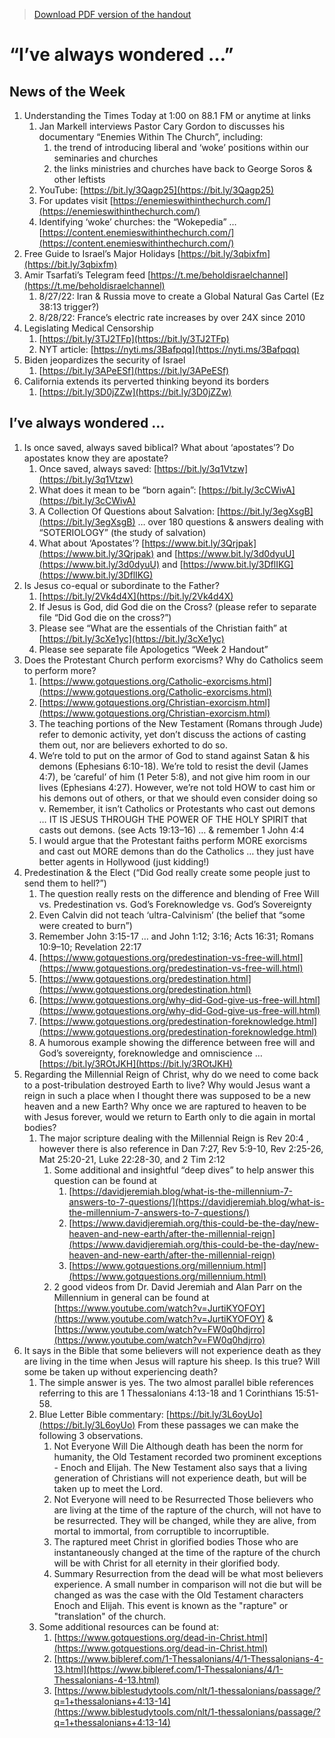 >[Download PDF version of the handout](/week090422.pdf)

# “I’ve always wondered …”

## News of the Week
1. Understanding the Times Today at 1:00 on 88.1 FM or anytime at links
	1. Jan Markell interviews Pastor Cary Gordon to discusses his documentary “Enemies Within The Church”, including:
		1. the trend of introducing liberal and ‘woke’ positions within our seminaries and churches
		1. the links ministries and churches have back to George Soros & other leftists
	1. YouTube: [https://bit.ly/3Qagp25](https://bit.ly/3Qagp25)
	1. For updates visit [https://enemieswithinthechurch.com/](https://enemieswithinthechurch.com/)
	1. Identifying ‘woke’ churches: the “Wokepedia” … [https://content.enemieswithinthechurch.com/](https://content.enemieswithinthechurch.com/)
1. Free Guide to Israel’s Major Holidays [https://bit.ly/3qbixfm](https://bit.ly/3qbixfm)
1. Amir Tsarfati’s Telegram feed [https://t.me/beholdisraelchannel](https://t.me/beholdisraelchannel)
	1. 8/27/22: Iran & Russia move to create a Global Natural Gas Cartel (Ez 38:13 trigger?)
	1. 8/28/22: France’s electric rate increases by over 24X since 2010
1. Legislating Medical Censorship
	1. [https://bit.ly/3TJ2TFp](https://bit.ly/3TJ2TFp)
	1. NYT article: [https://nyti.ms/3Bafpqq](https://nyti.ms/3Bafpqq)
1. Biden jeopardizes the security of Israel
	1. [https://bit.ly/3APeESf](https://bit.ly/3APeESf)
1. California extends its perverted thinking beyond its borders
	1. [https://bit.ly/3D0jZZw](https://bit.ly/3D0jZZw)

## I’ve always wondered …
1. Is once saved, always saved biblical? What about ‘apostates’? Do apostates know they are apostate?
	1. Once saved, always saved: [https://bit.ly/3q1Vtzw](https://bit.ly/3q1Vtzw)
	1. What does it mean to be “born again”: [https://bit.ly/3cCWivA](https://bit.ly/3cCWivA)
	1. A Collection Of Questions about Salvation: [https://bit.ly/3egXsgB](https://bit.ly/3egXsgB) … over 180 questions & answers dealing with “SOTERIOLOGY” (the study of salvation)
	1. What about ‘Apostates’? [https://www.bit.ly/3Qrjpak](https://www.bit.ly/3Qrjpak) and [https://www.bit.ly/3d0dyuU](https://www.bit.ly/3d0dyuU) and [https://www.bit.ly/3DflIKG](https://www.bit.ly/3DflIKG)
1. Is Jesus co-equal or subordinate to the Father?
	1. [https://bit.ly/2Vk4d4X](https://bit.ly/2Vk4d4X)
	1. If Jesus is God, did God die on the Cross? (please refer to separate file “Did God die on the cross?”)
	1. Please see “What are the essentials of the Christian faith” at [https://bit.ly/3cXe1yc](https://bit.ly/3cXe1yc)
	1. Please see separate file Apologetics “Week 2 Handout”
1. Does the Protestant Church perform exorcisms? Why do Catholics seem to perform more?
	1. [https://www.gotquestions.org/Catholic-exorcisms.html](https://www.gotquestions.org/Catholic-exorcisms.html)
	1. [https://www.gotquestions.org/Christian-exorcism.html](https://www.gotquestions.org/Christian-exorcism.html)
	1. The teaching portions of the New Testament (Romans through Jude) refer to demonic activity, yet don’t discuss the actions of casting them out, nor are believers exhorted to do so.
	1. We‘re told to put on the armor of God to stand against Satan & his demons (Ephesians 6:10-18). We’re told to resist the devil (James 4:7), be ‘careful’ of him (1 Peter 5:8), and not give him room in our lives (Ephesians 4:27). However, we’re not told HOW to cast him or his demons out of others, or that we should even consider doing so
	v. Remember, it isn’t Catholics or Protestants who cast out demons … IT IS JESUS THROUGH THE POWER OF THE HOLY SPIRIT that casts out demons. (see Acts 19:13–16) … & remember 1 John 4:4
	1. I would argue that the Protestant faiths perform MORE exorcisms and cast out MORE demons than do the Catholics … they just have better agents in Hollywood (just kidding!)
1. Predestination & the Elect (“Did God really create some people just to send them to hell?”)
	1. The question really rests on the difference and blending of Free Will vs. Predestination vs. God’s Foreknowledge vs. God’s Sovereignty
	1. Even Calvin did not teach ‘ultra-Calvinism’ (the belief that “some were created to burn”) 
	2. Remember John 3:15-17 … and John 1:12; 3:16; Acts 16:31; Romans 10:9–10; Revelation 22:17
	3. [https://www.gotquestions.org/predestination-vs-free-will.html](https://www.gotquestions.org/predestination-vs-free-will.html)
	4. [https://www.gotquestions.org/predestination.html](https://www.gotquestions.org/predestination.html)
	5. [https://www.gotquestions.org/why-did-God-give-us-free-will.html](https://www.gotquestions.org/why-did-God-give-us-free-will.html)
	6. [https://www.gotquestions.org/predestination-foreknowledge.html](https://www.gotquestions.org/predestination-foreknowledge.html)
	7. A humorous example showing the difference between free will and God’s sovereignty, foreknowledge and omniscience … [https://bit.ly/3ROtJKH](https://bit.ly/3ROtJKH)
1. Regarding the Millennial Reign of Christ, why do we need to come back to a post-tribulation destroyed Earth to live? Why would Jesus want a reign in such a place when I thought there was supposed to be a new heaven and a new Earth? Why once we are raptured to heaven to be with Jesus forever, would we return to Earth only to die again in mortal bodies? 
	1. The major scripture dealing with the Millennial Reign is Rev 20:4 , however there is also reference in Dan 7:27, Rev 5:9-10, Rev 2:25-26, Mat 25:20-21, Luke 22:28-30, and 2 Tim 2:12
		1. Some additional and insightful “deep dives” to help answer this question can be found at
			1. [https://davidjeremiah.blog/what-is-the-millennium-7-answers-to-7-questions/](https://davidjeremiah.blog/what-is-the-millennium-7-answers-to-7-questions/)
			2. [https://www.davidjeremiah.org/this-could-be-the-day/new-heaven-and-new-earth/after-the-millennial-reign](https://www.davidjeremiah.org/this-could-be-the-day/new-heaven-and-new-earth/after-the-millennial-reign)
			3. [https://www.gotquestions.org/millennium.html](https://www.gotquestions.org/millennium.html)
		1. 2 good videos from Dr. David Jeremiah and Alan Parr on the Millennium in general can be found at [https://www.youtube.com/watch?v=JurtiKYOFOY](https://www.youtube.com/watch?v=JurtiKYOFOY) & [https://www.youtube.com/watch?v=FW0q0hdjrro](https://www.youtube.com/watch?v=FW0q0hdjrro)
1. It says in the Bible that some believers will not experience death as they are living in the time when Jesus will rapture his sheep. Is this true? Will some be taken up without experiencing death?
	1. The simple answer is yes. The two almost parallel bible references referring to this are 1 Thessalonians 4:13-18 and 1 Corinthians 15:51-58.
	1. Blue Letter Bible commentary: [https://bit.ly/3L6oyUo](https://bit.ly/3L6oyUo) From these passages we can make the following 3 observations. 
		1. Not Everyone Will Die
		Although death has been the norm for humanity, the Old Testament recorded two prominent exceptions - Enoch and Elijah. The New Testament also says that a living generation of Christians will not experience death, but will be taken up to meet the Lord.
		1. Not Everyone will need to be Resurrected 
		Those believers who are living at the time of the rapture of the church, will not have to be resurrected. They will be changed, while they are alive, from mortal to immortal, from corruptible to incorruptible.
		3. The raptured meet Christ in glorified bodies
		Those who are instantaneously changed at the time of the rapture of the church will be with Christ for all eternity in their glorified body.
		3. Summary 
		Resurrection from the dead will be what most believers experience. A small number in comparison will not die but will be changed as was the case with the Old Testament characters Enoch and Elijah. This event is known as the "rapture" or "translation" of the church.
	1. Some additional resources can be found at:
		1. [https://www.gotquestions.org/dead-in-Christ.html](https://www.gotquestions.org/dead-in-Christ.html)
		2. [https://www.bibleref.com/1-Thessalonians/4/1-Thessalonians-4-13.html](https://www.bibleref.com/1-Thessalonians/4/1-Thessalonians-4-13.html)
		3. [https://www.biblestudytools.com/nlt/1-thessalonians/passage/?q=1+thessalonians+4:13-14](https://www.biblestudytools.com/nlt/1-thessalonians/passage/?q=1+thessalonians+4:13-14)
